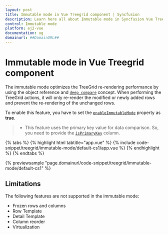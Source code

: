 ```yaml
---
layout: post
title: Immutable mode in Vue Treegrid component | Syncfusion
description: Learn here all about Immutable mode in Syncfusion Vue Treegrid component of Syncfusion Essential JS 2 and more.
control: Immutable mode 
platform: ej2-vue
documentation: ug
domainurl: ##DomainURL##
---
```


# Immutable mode in Vue Treegrid component

The immutable mode optimizes the TreeGrid re-rendering performance by using the object reference and [`deep compare`](https://dmitripavlutin.com/how-to-compare-objects-in-javascript/#4-deep-equality) concept. When performing the TreeGrid actions, it will only re-render the modified or newly added rows and prevent the re-rendering of the unchanged rows.

To enable this feature, you have to set the [`enableImmutableMode`](https://ej2.syncfusion.com/vue/documentation/api/treegrid#enableimmutablemode) property as **true**.

> * This feature uses the primary key value for data comparison. So, you need to provide the [`isPrimaryKey`](https://ej2.syncfusion.com/vue/documentation/api/treegrid/column/#isprimarykey) column.

{% tabs %}
{% highlight html tabtitle="app.vue" %}
{% include code-snippet/treegrid/immutable-mode/default-cs1/app.vue %}
{% endhighlight %}
{% endtabs %}
        
{% previewsample "page.domainurl/code-snippet/treegrid/immutable-mode/default-cs1" %}

## Limitations

The following features are not supported in the immutable mode:

* Frozen rows and columns
* Row Template
* Detail Template
* Column reorder
* Virtualization